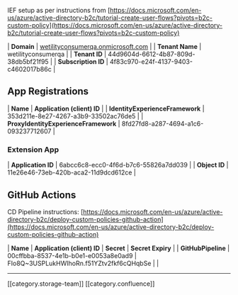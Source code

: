 IEF setup as per instructions from [https://docs.microsoft.com/en-us/azure/active-directory-b2c/tutorial-create-user-flows?pivots=b2c-custom-policy](https://docs.microsoft.com/en-us/azure/active-directory-b2c/tutorial-create-user-flows?pivots=b2c-custom-policy)



|  **Domain**  | [wetilityconsumerqa.onmicrosoft.com](http://wetilityconsumerqa.onmicrosoft.com) | 
|  **Tenant Name**  | wetilityconsumerqa | 
|  **Tenant ID**  | 44d9604d-6612-4b87-809d-38db5bf21f95 | 
|  **Subscription ID**  | 4f83c970-e24f-4137-9403-c4602017b86c | 




## App Registrations


|  **Name**  |  **Application (client) ID**  | 
|  **IdentityExperienceFramework**  | 353d211e-8e27-4267-a3b9-33502ac76de5 | 
|  **ProxyIdentityExperienceFramework**  | 8fd27fd8-a287-4694-a1c6-093237712607 | 


### Extension App


|  **Application ID**  | 6abcc6c8-ecc0-4f6d-b7c6-55826a7dd039 | 
|  **Object ID**  | 11e26e46-73eb-420b-aca2-11d9dcd612ce | 


## GitHub Actions
CD Pipeline instructions: [https://docs.microsoft.com/en-us/azure/active-directory-b2c/deploy-custom-policies-github-action](https://docs.microsoft.com/en-us/azure/active-directory-b2c/deploy-custom-policies-github-action)



|  **Name**  |  **Application (client) ID**  |  **Secret**  |  **Secret Expiry**  | 
|  **GitHubPipeline**  | 00cffbba-8537-4e1b-b0e1-e0053a8e0ad9 | FIo8Q~3USPLukHWIhoRn.f51YZtv2fkf6cQHqbSe |  | 





*****

[[category.storage-team]] 
[[category.confluence]] 
